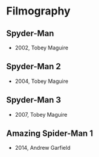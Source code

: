 # Filmography

## Spyder-Man
- 2002, Tobey Maguire

## Spyder-Man 2
- 2004, Tobey Maguire

## Spyder-Man 3
- 2007, Tobey Maguire

## Amazing Spider-Man 1
- 2014, Andrew Garfield
